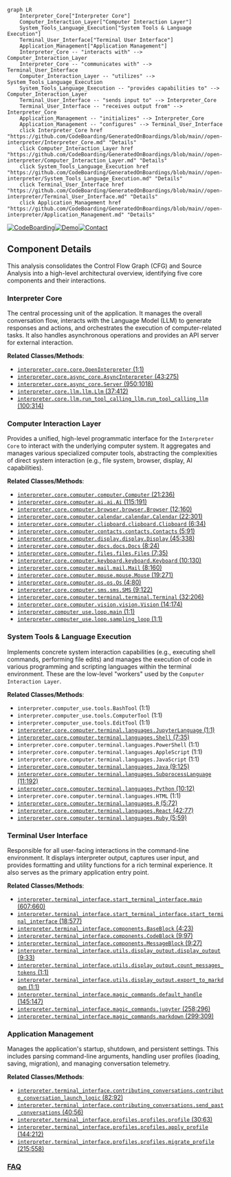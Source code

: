 ```mermaid
graph LR
    Interpreter_Core["Interpreter Core"]
    Computer_Interaction_Layer["Computer Interaction Layer"]
    System_Tools_Language_Execution["System Tools & Language Execution"]
    Terminal_User_Interface["Terminal User Interface"]
    Application_Management["Application Management"]
    Interpreter_Core -- "interacts with" --> Computer_Interaction_Layer
    Interpreter_Core -- "communicates with" --> Terminal_User_Interface
    Computer_Interaction_Layer -- "utilizes" --> System_Tools_Language_Execution
    System_Tools_Language_Execution -- "provides capabilities to" --> Computer_Interaction_Layer
    Terminal_User_Interface -- "sends input to" --> Interpreter_Core
    Terminal_User_Interface -- "receives output from" --> Interpreter_Core
    Application_Management -- "initializes" --> Interpreter_Core
    Application_Management -- "configures" --> Terminal_User_Interface
    click Interpreter_Core href "https://github.com/CodeBoarding/GeneratedOnBoardings/blob/main//open-interpreter/Interpreter_Core.md" "Details"
    click Computer_Interaction_Layer href "https://github.com/CodeBoarding/GeneratedOnBoardings/blob/main//open-interpreter/Computer_Interaction_Layer.md" "Details"
    click System_Tools_Language_Execution href "https://github.com/CodeBoarding/GeneratedOnBoardings/blob/main//open-interpreter/System_Tools_Language_Execution.md" "Details"
    click Terminal_User_Interface href "https://github.com/CodeBoarding/GeneratedOnBoardings/blob/main//open-interpreter/Terminal_User_Interface.md" "Details"
    click Application_Management href "https://github.com/CodeBoarding/GeneratedOnBoardings/blob/main//open-interpreter/Application_Management.md" "Details"
```
[![CodeBoarding](https://img.shields.io/badge/Generated%20by-CodeBoarding-9cf?style=flat-square)](https://github.com/CodeBoarding/GeneratedOnBoardings)[![Demo](https://img.shields.io/badge/Try%20our-Demo-blue?style=flat-square)](https://www.codeboarding.org/demo)[![Contact](https://img.shields.io/badge/Contact%20us%20-%20contact@codeboarding.org-lightgrey?style=flat-square)](mailto:contact@codeboarding.org)

## Component Details

This analysis consolidates the Control Flow Graph (CFG) and Source Analysis into a high-level architectural overview, identifying five core components and their interactions.

### Interpreter Core
The central processing unit of the application. It manages the overall conversation flow, interacts with the Language Model (LLM) to generate responses and actions, and orchestrates the execution of computer-related tasks. It also handles asynchronous operations and provides an API server for external interaction.


**Related Classes/Methods**:

- <a href="https://github.com/OpenInterpreter/open-interpreter/blob/master/interpreter/core/core.py#L1-L1" target="_blank" rel="noopener noreferrer">`interpreter.core.core.OpenInterpreter` (1:1)</a>
- <a href="https://github.com/OpenInterpreter/open-interpreter/blob/master/interpreter/core/async_core.py#L43-L275" target="_blank" rel="noopener noreferrer">`interpreter.core.async_core.AsyncInterpreter` (43:275)</a>
- <a href="https://github.com/OpenInterpreter/open-interpreter/blob/master/interpreter/core/async_core.py#L950-L1018" target="_blank" rel="noopener noreferrer">`interpreter.core.async_core.Server` (950:1018)</a>
- <a href="https://github.com/OpenInterpreter/open-interpreter/blob/master/interpreter/core/llm/llm.py#L37-L412" target="_blank" rel="noopener noreferrer">`interpreter.core.llm.llm.Llm` (37:412)</a>
- <a href="https://github.com/OpenInterpreter/open-interpreter/blob/master/interpreter/core/llm/run_tool_calling_llm.py#L100-L314" target="_blank" rel="noopener noreferrer">`interpreter.core.llm.run_tool_calling_llm.run_tool_calling_llm` (100:314)</a>


### Computer Interaction Layer
Provides a unified, high-level programmatic interface for the `Interpreter Core` to interact with the underlying computer system. It aggregates and manages various specialized computer tools, abstracting the complexities of direct system interaction (e.g., file system, browser, display, AI capabilities).


**Related Classes/Methods**:

- <a href="https://github.com/OpenInterpreter/open-interpreter/blob/master/interpreter/core/computer/computer.py#L21-L236" target="_blank" rel="noopener noreferrer">`interpreter.core.computer.computer.Computer` (21:236)</a>
- <a href="https://github.com/OpenInterpreter/open-interpreter/blob/master/interpreter/core/computer/ai/ai.py#L115-L191" target="_blank" rel="noopener noreferrer">`interpreter.core.computer.ai.ai.Ai` (115:191)</a>
- <a href="https://github.com/OpenInterpreter/open-interpreter/blob/master/interpreter/core/computer/browser/browser.py#L12-L160" target="_blank" rel="noopener noreferrer">`interpreter.core.computer.browser.browser.Browser` (12:160)</a>
- <a href="https://github.com/OpenInterpreter/open-interpreter/blob/master/interpreter/core/computer/calendar/calendar.py#L22-L301" target="_blank" rel="noopener noreferrer">`interpreter.core.computer.calendar.calendar.Calendar` (22:301)</a>
- <a href="https://github.com/OpenInterpreter/open-interpreter/blob/master/interpreter/core/computer/clipboard/clipboard.py#L6-L34" target="_blank" rel="noopener noreferrer">`interpreter.core.computer.clipboard.clipboard.Clipboard` (6:34)</a>
- <a href="https://github.com/OpenInterpreter/open-interpreter/blob/master/interpreter/core/computer/contacts/contacts.py#L5-L91" target="_blank" rel="noopener noreferrer">`interpreter.core.computer.contacts.contacts.Contacts` (5:91)</a>
- <a href="https://github.com/OpenInterpreter/open-interpreter/blob/master/interpreter/core/computer/display/display.py#L45-L338" target="_blank" rel="noopener noreferrer">`interpreter.core.computer.display.display.Display` (45:338)</a>
- <a href="https://github.com/OpenInterpreter/open-interpreter/blob/master/interpreter/core/computer/docs/docs.py#L8-L24" target="_blank" rel="noopener noreferrer">`interpreter.core.computer.docs.docs.Docs` (8:24)</a>
- <a href="https://github.com/OpenInterpreter/open-interpreter/blob/master/interpreter/core/computer/files/files.py#L7-L35" target="_blank" rel="noopener noreferrer">`interpreter.core.computer.files.files.Files` (7:35)</a>
- <a href="https://github.com/OpenInterpreter/open-interpreter/blob/master/interpreter/core/computer/keyboard/keyboard.py#L10-L130" target="_blank" rel="noopener noreferrer">`interpreter.core.computer.keyboard.keyboard.Keyboard` (10:130)</a>
- <a href="https://github.com/OpenInterpreter/open-interpreter/blob/master/interpreter/core/computer/mail/mail.py#L8-L160" target="_blank" rel="noopener noreferrer">`interpreter.core.computer.mail.mail.Mail` (8:160)</a>
- <a href="https://github.com/OpenInterpreter/open-interpreter/blob/master/interpreter/core/computer/mouse/mouse.py#L19-L271" target="_blank" rel="noopener noreferrer">`interpreter.core.computer.mouse.mouse.Mouse` (19:271)</a>
- <a href="https://github.com/OpenInterpreter/open-interpreter/blob/master/interpreter/core/computer/os/os.py#L4-L80" target="_blank" rel="noopener noreferrer">`interpreter.core.computer.os.os.Os` (4:80)</a>
- <a href="https://github.com/OpenInterpreter/open-interpreter/blob/master/interpreter/core/computer/sms/sms.py#L9-L122" target="_blank" rel="noopener noreferrer">`interpreter.core.computer.sms.sms.SMS` (9:122)</a>
- <a href="https://github.com/OpenInterpreter/open-interpreter/blob/master/interpreter/core/computer/terminal/terminal.py#L32-L206" target="_blank" rel="noopener noreferrer">`interpreter.core.computer.terminal.terminal.Terminal` (32:206)</a>
- <a href="https://github.com/OpenInterpreter/open-interpreter/blob/master/interpreter/core/computer/vision/vision.py#L14-L174" target="_blank" rel="noopener noreferrer">`interpreter.core.computer.vision.vision.Vision` (14:174)</a>
- <a href="https://github.com/OpenInterpreter/open-interpreter/blob/master/interpreter/computer_use/loop.py#L1-L1" target="_blank" rel="noopener noreferrer">`interpreter.computer_use.loop.main` (1:1)</a>
- <a href="https://github.com/OpenInterpreter/open-interpreter/blob/master/interpreter/computer_use/loop.py#L1-L1" target="_blank" rel="noopener noreferrer">`interpreter.computer_use.loop.sampling_loop` (1:1)</a>


### System Tools & Language Execution
Implements concrete system interaction capabilities (e.g., executing shell commands, performing file edits) and manages the execution of code in various programming and scripting languages within the terminal environment. These are the low-level "workers" used by the `Computer Interaction Layer`.


**Related Classes/Methods**:

- `interpreter.computer_use.tools.BashTool` (1:1)
- `interpreter.computer_use.tools.ComputerTool` (1:1)
- `interpreter.computer_use.tools.EditTool` (1:1)
- <a href="https://github.com/OpenInterpreter/open-interpreter/blob/master/interpreter/core/computer/terminal/languages/jupyter_language.py#L1-L1" target="_blank" rel="noopener noreferrer">`interpreter.core.computer.terminal.languages.JupyterLanguage` (1:1)</a>
- <a href="https://github.com/OpenInterpreter/open-interpreter/blob/master/interpreter/core/computer/terminal/languages/shell.py#L7-L35" target="_blank" rel="noopener noreferrer">`interpreter.core.computer.terminal.languages.Shell` (7:35)</a>
- `interpreter.core.computer.terminal.languages.PowerShell` (1:1)
- `interpreter.core.computer.terminal.languages.AppleScript` (1:1)
- `interpreter.core.computer.terminal.languages.JavaScript` (1:1)
- <a href="https://github.com/OpenInterpreter/open-interpreter/blob/master/interpreter/core/computer/terminal/languages/java.py#L9-L125" target="_blank" rel="noopener noreferrer">`interpreter.core.computer.terminal.languages.Java` (9:125)</a>
- <a href="https://github.com/OpenInterpreter/open-interpreter/blob/master/interpreter/core/computer/terminal/languages/subprocess_language.py#L11-L192" target="_blank" rel="noopener noreferrer">`interpreter.core.computer.terminal.languages.SubprocessLanguage` (11:192)</a>
- <a href="https://github.com/OpenInterpreter/open-interpreter/blob/master/interpreter/core/computer/terminal/languages/python.py#L10-L12" target="_blank" rel="noopener noreferrer">`interpreter.core.computer.terminal.languages.Python` (10:12)</a>
- `interpreter.core.computer.terminal.languages.HTML` (1:1)
- <a href="https://github.com/OpenInterpreter/open-interpreter/blob/master/interpreter/core/computer/terminal/languages/r.py#L5-L72" target="_blank" rel="noopener noreferrer">`interpreter.core.computer.terminal.languages.R` (5:72)</a>
- <a href="https://github.com/OpenInterpreter/open-interpreter/blob/master/interpreter/core/computer/terminal/languages/react.py#L42-L77" target="_blank" rel="noopener noreferrer">`interpreter.core.computer.terminal.languages.React` (42:77)</a>
- <a href="https://github.com/OpenInterpreter/open-interpreter/blob/master/interpreter/core/computer/terminal/languages/ruby.py#L5-L59" target="_blank" rel="noopener noreferrer">`interpreter.core.computer.terminal.languages.Ruby` (5:59)</a>


### Terminal User Interface
Responsible for all user-facing interactions in the command-line environment. It displays interpreter output, captures user input, and provides formatting and utility functions for a rich terminal experience. It also serves as the primary application entry point.


**Related Classes/Methods**:

- <a href="https://github.com/OpenInterpreter/open-interpreter/blob/master/interpreter/terminal_interface/start_terminal_interface.py#L607-L660" target="_blank" rel="noopener noreferrer">`interpreter.terminal_interface.start_terminal_interface.main` (607:660)</a>
- <a href="https://github.com/OpenInterpreter/open-interpreter/blob/master/interpreter/terminal_interface/start_terminal_interface.py#L18-L577" target="_blank" rel="noopener noreferrer">`interpreter.terminal_interface.start_terminal_interface.start_terminal_interface` (18:577)</a>
- <a href="https://github.com/OpenInterpreter/open-interpreter/blob/master/interpreter/terminal_interface/components/base_block.py#L4-L23" target="_blank" rel="noopener noreferrer">`interpreter.terminal_interface.components.BaseBlock` (4:23)</a>
- <a href="https://github.com/OpenInterpreter/open-interpreter/blob/master/interpreter/terminal_interface/components/code_block.py#L9-L97" target="_blank" rel="noopener noreferrer">`interpreter.terminal_interface.components.CodeBlock` (9:97)</a>
- <a href="https://github.com/OpenInterpreter/open-interpreter/blob/master/interpreter/terminal_interface/components/message_block.py#L9-L27" target="_blank" rel="noopener noreferrer">`interpreter.terminal_interface.components.MessageBlock` (9:27)</a>
- <a href="https://github.com/OpenInterpreter/open-interpreter/blob/master/interpreter/terminal_interface/utils/display_output.py#L9-L33" target="_blank" rel="noopener noreferrer">`interpreter.terminal_interface.utils.display_output.display_output` (9:33)</a>
- <a href="https://github.com/OpenInterpreter/open-interpreter/blob/master/interpreter/terminal_interface/utils/display_output.py#L1-L1" target="_blank" rel="noopener noreferrer">`interpreter.terminal_interface.utils.display_output.count_messages_tokens` (1:1)</a>
- <a href="https://github.com/OpenInterpreter/open-interpreter/blob/master/interpreter/terminal_interface/utils/display_output.py#L1-L1" target="_blank" rel="noopener noreferrer">`interpreter.terminal_interface.utils.display_output.export_to_markdown` (1:1)</a>
- <a href="https://github.com/OpenInterpreter/open-interpreter/blob/master/interpreter/terminal_interface/magic_commands.py#L145-L147" target="_blank" rel="noopener noreferrer">`interpreter.terminal_interface.magic_commands.default_handle` (145:147)</a>
- <a href="https://github.com/OpenInterpreter/open-interpreter/blob/master/interpreter/terminal_interface/magic_commands.py#L258-L296" target="_blank" rel="noopener noreferrer">`interpreter.terminal_interface.magic_commands.jupyter` (258:296)</a>
- <a href="https://github.com/OpenInterpreter/open-interpreter/blob/master/interpreter/terminal_interface/magic_commands.py#L299-L309" target="_blank" rel="noopener noreferrer">`interpreter.terminal_interface.magic_commands.markdown` (299:309)</a>


### Application Management
Manages the application's startup, shutdown, and persistent settings. This includes parsing command-line arguments, handling user profiles (loading, saving, migration), and managing conversation telemetry.


**Related Classes/Methods**:

- <a href="https://github.com/OpenInterpreter/open-interpreter/blob/master/interpreter/terminal_interface/contributing_conversations.py#L82-L92" target="_blank" rel="noopener noreferrer">`interpreter.terminal_interface.contributing_conversations.contribute_conversation_launch_logic` (82:92)</a>
- <a href="https://github.com/OpenInterpreter/open-interpreter/blob/master/interpreter/terminal_interface/contributing_conversations.py#L40-L56" target="_blank" rel="noopener noreferrer">`interpreter.terminal_interface.contributing_conversations.send_past_conversations` (40:56)</a>
- <a href="https://github.com/OpenInterpreter/open-interpreter/blob/master/interpreter/terminal_interface/profiles/profiles.py#L30-L63" target="_blank" rel="noopener noreferrer">`interpreter.terminal_interface.profiles.profiles.profile` (30:63)</a>
- <a href="https://github.com/OpenInterpreter/open-interpreter/blob/master/interpreter/terminal_interface/profiles/profiles.py#L144-L212" target="_blank" rel="noopener noreferrer">`interpreter.terminal_interface.profiles.profiles.apply_profile` (144:212)</a>
- <a href="https://github.com/OpenInterpreter/open-interpreter/blob/master/interpreter/terminal_interface/profiles/profiles.py#L215-L558" target="_blank" rel="noopener noreferrer">`interpreter.terminal_interface.profiles.profiles.migrate_profile` (215:558)</a>




### [FAQ](https://github.com/CodeBoarding/GeneratedOnBoardings/tree/main?tab=readme-ov-file#faq)